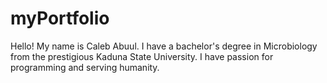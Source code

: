 # myPortfolio
Hello!
My name is Caleb Abuul. I have a bachelor's degree in Microbiology from the prestigious Kaduna State University.
I have passion for programming and serving humanity.
